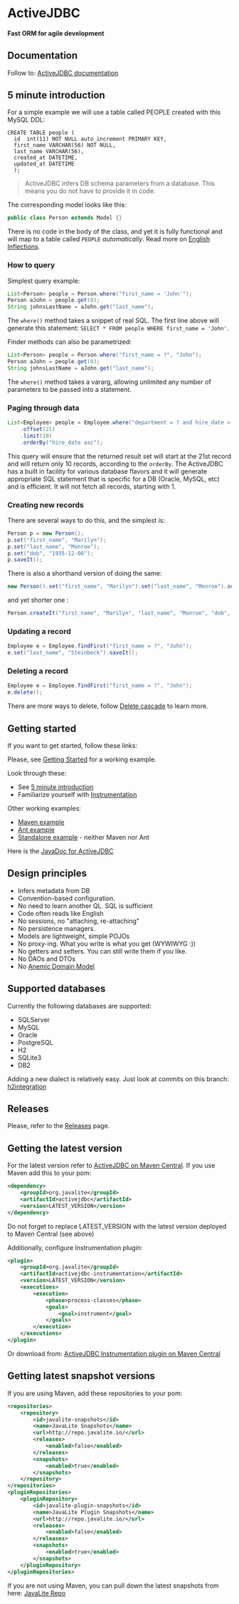 <div class="page-header">
   <h1>ActiveJDBC</h1> 
   <h4>Fast ORM for agile development
</h4>

</div>


## Documentation

Follow to: [ActiveJDBC documentation](documentation#activejdbc)

## 5 minute introduction

For a simple example we will use a table called PEOPLE created with this MySQL DDL:

~~~~ {.sql}
CREATE TABLE people (
  id  int(11) NOT NULL auto_increment PRIMARY KEY,
  first_name VARCHAR(56) NOT NULL,
  last_name VARCHAR(56),
  created_at DATETIME,
  updated_at DATETIME
  );
~~~~

> ActiveJDBC infers DB schema parameters from a database. This means you do not have to provide it in code.

The corresponding model looks like this:

~~~~ {.java  .numberLines}
public class Person extends Model {}
~~~~

There is no code in the body of the class, and yet it is fully functional and will
map to a table called `PEOPLE` *automatically*. Read more on [English Inflections](english_inflections).


### How to query

Simplest query example:

~~~~ {.java  .numberLines}
List<Person> people = Person.where("first_name = 'John'");
Person aJohn = people.get(0);
String johnsLastName = aJohn.get("last_name");
~~~~

The `where()` method takes a snippet of real SQL. The first line above will generate this statement:
`SELECT * FROM people WHERE first_name = 'John'`.

Finder methods can also be parametrized:

~~~~ {.java  .numberLines}
List<Person> people = Person.where("first_name = ?", "John");
Person aJohn = people.get(0);
String johnsLastName = aJohn.get("last_name");
~~~~

The `where()` method takes a vararg, allowing unlimited any number of parameters to be passed into a statement.

### Paging through data

~~~~ {.java  .numberLines}
List<Employee> people = Employee.where("department = ? and hire_date > ? ", "IT", hireDate)
    .offset(21)
    .limit(10)
    .orderBy("hire_date asc");
~~~~

This query will ensure that the returned result set will start at the 21st record and will return only 10 records,
according to the `orderBy`. The ActiveJDBC has a built in facility for various database flavors and it will generate
appropriate SQL statement that is specific for a DB (Oracle, MySQL, etc) and is efficient. It will not fetch all
records, starting with 1.

### Creating new records

There are several ways to do this, and the simplest is:

~~~~ {.java  .numberLines}
Person p = new Person();
p.set("first_name", "Marilyn");
p.set("last_name", "Monroe");
p.set("dob", "1935-12-06");
p.saveIt();
~~~~

There is also a shorthand version of doing the same:

~~~~ {.java  .numberLines}
new Person().set("first_name", "Marilyn").set("last_name", "Monroe").set("dob", "1935-12-06").saveIt();
~~~~

and yet shorter one :

~~~~ {.java  .numberLines}
Person.createIt("first_name", "Marilyn", "last_name", "Monroe", "dob", "1935-12-06");
~~~~

### Updating a record

~~~~ {.java  .numberLines}
Employee e = Employee.findFirst("first_name = ?", "John");
e.set("last_name", "Steinbeck").saveIt();
~~~~

### Deleting a record

~~~~ {.java  .numberLines}
Employee e = Employee.findFirst("first_name = ?", "John");
e.delete();
~~~~

There are more ways to delete, follow [Delete cascade](delete_cascade) to learn more.

## Getting started

If you want to get started, follow these links:

Please, see [Getting Started](getting_started) for a working example.

Look through these:

* See [5 minute introduction](#minute-introduction)
* Familiarize yourself with [Instrumentation](instrumentation)

Other working examples:

* [Maven example](https://github.com/javalite/simple-example)
* [Ant example](https://github.com/javalite/ant-example)
* [Standalone example](https://github.com/javalite/standalone-example) - neither Maven nor Ant

Here is the [JavaDoc for ActiveJDBC](http://javalite.github.io/activejdbc/snapshot)


## Design principles

* Infers metadata from DB
* Convention-based configuration.
* No need to learn another QL. SQL is sufficient
* Code often reads like English
* No sessions, no "attaching, re-attaching"
* No persistence managers.
* Models are lightweight, simple POJOs
* No proxy-ing. What you write is what you get (WYWIWYG :))
* No getters and setters. You can still write them if you like.
* No DAOs and DTOs
* No [Anemic Domain Model](http://www.martinfowler.com/bliki/AnemicDomainModel.html)

## Supported databases

Currently the following databases are supported:

* SQLServer
* MySQL
* Oracle
* PostgreSQL
* H2
* SQLite3
* DB2

Adding a new dialect is relatively easy. Just look at commits on this branch: [h2integration](https://github.com/javalite/activejdbc/tree/h2integration)


## Releases

Please, refer to the [Releases](releases) page.

## Getting the latest version

For the latest version  refer to [ActiveJDBC on Maven Central](http://search.maven.org/#search%7Cga%7C1%7Corg.javalite.activejdbc).
If you use Maven add this to your pom:

~~~~ {.xml  .numberLines}
<dependency>
    <groupId>org.javalite</groupId>
    <artifactId>activejdbc</artifactId>
    <version>LATEST_VERSION</version>
</dependency>
~~~~

Do not forget to replace LATEST_VERSION with the latest version deployed to Maven Central (see above)


Additionally, configure Instrumentation plugin:

~~~~ {.xml  .numberLines}
<plugin>
    <groupId>org.javalite</groupId>
    <artifactId>activejdbc-instrumentation</artifactId>
    <version>LATEST_VERSION</version>
    <executions>
        <execution>
            <phase>process-classes</phase>
            <goals>
                <goal>instrument</goal>
            </goals>
        </execution>
    </executions>
</plugin>
~~~~

Or download from: [ActiveJDBC Instrumentation plugin on Maven Central](http://search.maven.org/#search%7Cga%7C1%7Ca%3A%22activejdbc-instrumentation%22)

## Getting latest snapshot versions

If you are using Maven, add these repositories to your pom:

~~~~ {.xml  .numberLines}
<repositories>
    <repository>
        <id>javalite-snapshots</id>
        <name>JavaLite Snapshots</name>
        <url>http://repo.javalite.io/</url>
        <releases>
            <enabled>false</enabled>
        </releases>
        <snapshots>
            <enabled>true</enabled>
        </snapshots>
    </repository>
</repositories>
<pluginRepositories>
    <pluginRepository>
        <id>javalite-plugin-snapshots</id>
        <name>JavaLite Plugin Snapshots</name>
        <url>http://repo.javalite.io/</url>
        <releases>
            <enabled>false</enabled>
        </releases>
        <snapshots>
            <enabled>true</enabled>
        </snapshots>
    </pluginRepository>
</pluginRepositories>
~~~~

If you are not using Maven, you can pull down the latest snapshots from here:
<a href="http://repo.javalite.io">JavaLite Repo</a>
